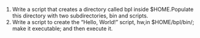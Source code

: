 1. Write a script that creates a directory called bpl inside $HOME.Populate this directory with two subdirectories, bin and scripts.
2. Write a script to create the “Hello, World!” script, hw,in $HOME/bpl/bin/; make it executable; and then execute it.

